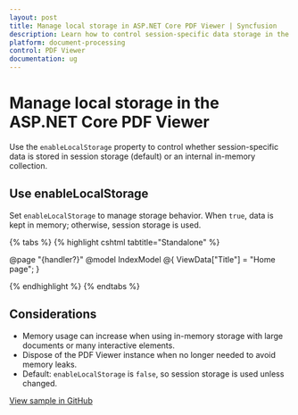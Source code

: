 ```yaml
---
layout: post
title: Manage local storage in ASP.NET Core PDF Viewer | Syncfusion
description: Learn how to control session-specific data storage in the Syncfusion ASP.NET Core PDF Viewer using the enableLocalStorage property.
platform: document-processing
control: PDF Viewer
documentation: ug
---
```


# Manage local storage in the ASP.NET Core PDF Viewer

Use the `enableLocalStorage` property to control whether session-specific data is stored in session storage (default) or an internal in-memory collection.

## Use enableLocalStorage

Set `enableLocalStorage` to manage storage behavior. When `true`, data is kept in memory; otherwise, session storage is used.

{% tabs %}
{% highlight cshtml tabtitle="Standalone" %}

@page "{handler?}"
@model IndexModel
@{
    ViewData["Title"] = "Home page";
}

<div class="text-center">
    <ejs-pdfviewer id="pdfviewer" style="height:600px" resourceUrl="https://cdn.syncfusion.com/ej2/28.1.33/dist/ej2-pdfviewer-lib" documentPath="https://cdn.syncfusion.com/content/pdf/pdf-succinctly.pdf" enableLocalStorage="true">
    </ejs-pdfviewer>
</div>

<script type="text/javascript">
</script>

{% endhighlight %}
{% endtabs %}

## Considerations

- Memory usage can increase when using in-memory storage with large documents or many interactive elements.
- Dispose of the PDF Viewer instance when no longer needed to avoid memory leaks.
- Default: `enableLocalStorage` is `false`, so session storage is used unless changed.

[View sample in GitHub](https://github.com/SyncfusionExamples/asp-core-pdf-viewer-examples/tree/master/How%20to)

